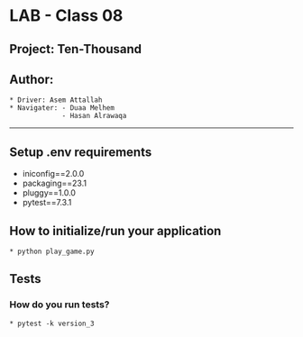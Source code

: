 # LAB - Class 08
## Project: Ten-Thousand
## Author: 
    * Driver: Asem Attallah
    * Navigater: - Duaa Melhem
                 - Hasan Alrawaqa
<hr>

## Setup .env requirements 
* iniconfig==2.0.0
* packaging==23.1
* pluggy==1.0.0
* pytest==7.3.1


## How to initialize/run your application 
    * python play_game.py

## Tests
### How do you run tests?
    * pytest -k version_3
